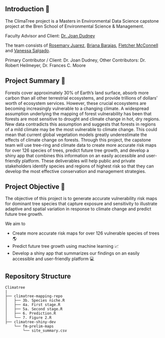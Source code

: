 ## Introduction :deciduous_tree:
The ClimaTree project is a Masters in Environmental Data Science capstone project at the Bren School of Environmental Science & Management.

Faculty Advisor and Client: [Dr. Joan Dudney](https://joandudney.com)

The team consists of [Rosemary Juarez](https://github.com/rosemaryjuarez), [Briana Barajas](https://github.com/briana-barajas), [Fletcher McConnell](https://github.com/fletcher-m) and [Vanessa Salgado](https://github.com/Vanessa-Salgado). 

Primary Contributor / Client: Dr. Joan Dudney, 
Other Contributors: Dr. Robert Heilmeyer, Dr. Frances C. Moore

## Project Summary :evergreen_tree:
Forests cover approximately 30% of Earth’s land surface, absorb more carbon than all other terrestrial ecosystems, and provide trillions of dollars’ worth of ecosystem services. However, these crucial ecosystems are becoming increasingly vulnerable to a changing climate. A widespread assumption underlying the mapping of forest vulnerability has been that forests are most sensitive to drought and climate change in hot, dry regions. New data contradicts this assumption and suggests that forests in regions of a mild climate may be the most vulnerable to climate change. This could mean that current global vegetation models greatly underestimate the effects of climate change on forests. Through this project, the capstone team will use tree-ring and climate data to create more accurate risk maps for over 126 species of trees, predict future tree growth, and develop a shiny app that combines this information on an easily accessible and user-friendly platform. These deliverables will help public and private stakeholders identify species and regions of highest risk so that they can develop the most effective conservation and management strategies. 


## Project Objective :seedling:
The objective of this project is to generate accurate vulnerability risk maps for dominant tree species that capture exposure and sensitivity to illustrate adaptive and spatial variation in response to climate change and predict future tree growth. 

We aim to
* Create more accurate risk maps for over 126 vulnerable species of trees :earth_americas:
* Predict future tree growth using machine learning :chart_with_upwards_trend:
* Develop a shiny app that summarizes our findings on an easily accessible and user-friendly platform :computer:

## Repository Structure
```
Climatree
|
├── climatree-mapping-repo
│   ├── 3b. Species niche.R
│   ├── 4a. First stage.R
│   ├── 5a. Second stage.R
│   ├── 6. Prediction.R
│   └── 7. Figure 2.R
├── climatree-shiny-dev
    └── fm-prelim-maps
        └── site_summary.csv
```



















<!---
Directions:
Update GitHub organization & team management plan
Update:

Your GitHub organization’s landing page to include the project summary you submitted a on week 2. 

Delete all the repositories, issues, and projects from today’s demo sessions.

Your team management plan sections V and VI to include the GitHub tools we covered today (if your team will use them - highly encouraged!).

Create a skeleton of repositories, some issues and milestones, and a project to track the bigger steps of your Approach & Methods section.
-->

